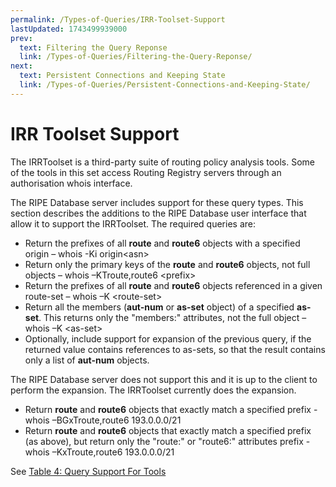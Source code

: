 ```yaml
---
permalink: /Types-of-Queries/IRR-Toolset-Support
lastUpdated: 1743499939000
prev:
  text: Filtering the Query Reponse
  link: /Types-of-Queries/Filtering-the-Query-Reponse/
next:
  text: Persistent Connections and Keeping State
  link: /Types-of-Queries/Persistent-Connections-and-Keeping-State/
---
```


# IRR Toolset Support

The IRRToolset is a third-party suite of routing policy analysis tools. Some of the tools in this set access Routing Registry servers through an authorisation whois interface.

The RIPE Database server includes support for these query types. This section describes the additions to the RIPE Database user interface that allow it to support the IRRToolset. The required queries are:

* Return the prefixes of all **route** and **route6** objects with a specified origin – whois -Ki origin&lt;asn&gt;
* Return only the primary keys of the **route** and **route6** objects, not full objects – whois –KTroute,route6 &lt;prefix&gt;
* Return the prefixes of all **route** and **route6** objects referenced in a given route-set – whois –K &lt;route-set&gt;
* Return all the members (**aut-num** or **as-set** object) of a specified **as-set**. This returns only the "members:" attributes, not the full object – whois –K &lt;as-set&gt;
* Optionally, include support for expansion of the previous query, if the returned value contains references to as-sets, so that the result contains only a list of **aut-num** objects.

The RIPE Database server does not support this and it is up to the client to perform the expansion. The IRRToolset currently does the expansion.

* Return **route** and **route6** objects that exactly match a specified prefix - whois –BGxTroute,route6 193.0.0.0/21
* Return **route** and **route6** objects that exactly match a specified prefix (as above), but return only the "route:" or "route6:" attributes prefix - whois –KxTroute,route6 193.0.0.0/21

See [Table 4: Query Support For Tools](../Tables-of-Query-Types-Supported-by-the-RIPE-Database/#table-4-query-support-for-tools)
